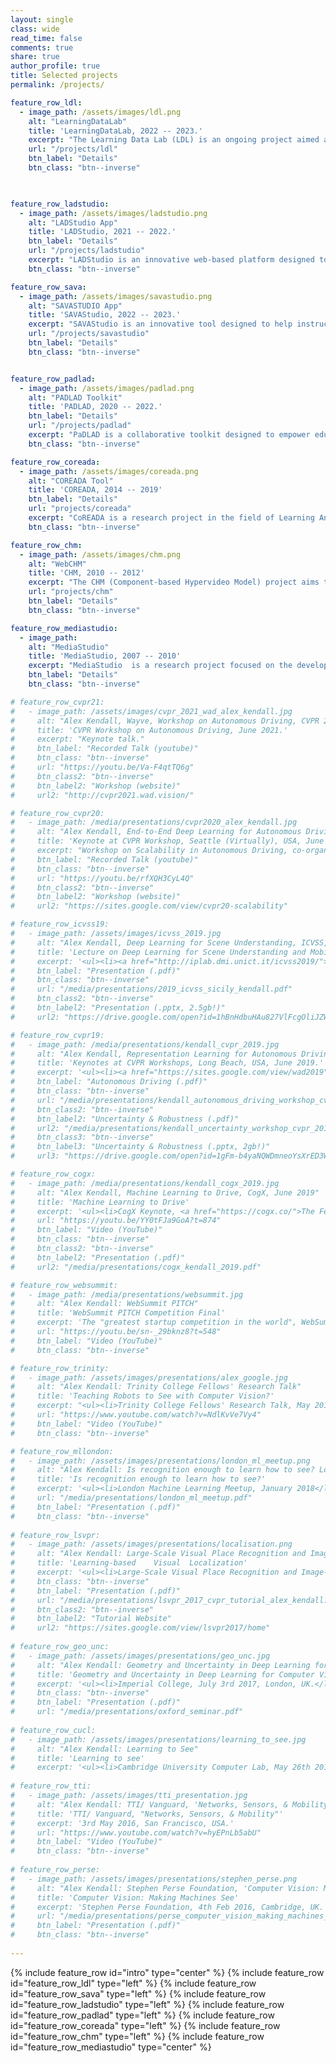 ```yaml
---
layout: single
class: wide
read_time: false
comments: true
share: true
author_profile: true
title: Selected projects
permalink: /projects/

feature_row_ldl:
  - image_path: /assets/images/ldl.png
    alt: "LearningDataLab"
    title: 'LearningDataLab, 2022 -- 2023.'
    excerpt: "The Learning Data Lab (LDL) is an ongoing project aimed at leveraging learning analytics to enhance the quality of educational experiences. The LDL team works to build a comprehensive infrastructure for collecting, processing, and analyzing data from multiple sources, such as MOOC platforms and institutional learning management systems. "
    url: "/projects/ldl"
    btn_label: "Details"
    btn_class: "btn--inverse"
    


feature_row_ladstudio:
  - image_path: /assets/images/ladstudio.png
    alt: "LADStudio App"
    title: 'LADStudio, 2021 -- 2022.'
    btn_label: "Details"
    url: "/projects/ladstudio"
    excerpt: "LADStudio is an innovative web-based platform designed to facilitate the creation and management of decision-oriented learning dashboards. "
    btn_class: "btn--inverse"

feature_row_sava:
  - image_path: /assets/images/savastudio.png
    alt: "SAVASTUDIO App"
    title: 'SAVAStudio, 2022 -- 2023.'
    excerpt: "SAVAStudio is an innovative tool designed to help instructors better manage their classes and facilitate student engagement in real-time. "
    url: "/projects/savastudio"
    btn_label: "Details"
    btn_class: "btn--inverse"


feature_row_padlad:
  - image_path: /assets/images/padlad.png
    alt: "PADLAD Toolkit"
    title: 'PADLAD, 2020 -- 2022.'
    btn_label: "Details"
    url: "/projects/padlad"
    excerpt: "PaDLAD is a collaborative toolkit designed to empower educational practitioners in the co-creation of learning data dashboards. "
    btn_class: "btn--inverse"

feature_row_coreada:
  - image_path: /assets/images/coreada.png
    alt: "COREADA Tool"
    title: 'COREADA, 2014 -- 2019'
    btn_label: "Details"
    url: "projects/coreada"
    excerpt: "CoREADA is a research project in the field of Learning Analytics that focuses on analyzing learners' content consumption traces."
    btn_class: "btn--inverse"

feature_row_chm:
  - image_path: /assets/images/chm.png
    alt: "WebCHM"
    title: 'CHM, 2010 -- 2012'
    excerpt: "The CHM (Component-based Hypervideo Model) project aims to revolutionize the way we interact with multimedia documents through hypervideo, a video-centric hypermedia that allows for immersive audiovisual experiences. "
    url: "projects/chm"
    btn_label: "Details"
    btn_class: "btn--inverse"

feature_row_mediastudio:
  - image_path: 
    alt: "MediaStudio"
    title: 'MediaStudio, 2007 -- 2010'
    excerpt: "MediaStudio  is a research project focused on the development of advanced multimedia systems and tools for the production and delivery of rich, interactive, and adaptable content. The project aims to propose innovative models and approaches that can enhance the user experience and engagement with multimedia content. By leveraging cutting-edge technologies and design methodologies, MediaStudio 1&2 aims to provide solutions that can be applied to a broad range of domains such as education, entertainment, and advertising. Ultimately, the goal of the project is to create novel multimedia experiences that can facilitate knowledge transfer, enhance learning outcomes, and improve audience engagement."
    btn_label: "Details"
    btn_class: "btn--inverse"

# feature_row_cvpr21:
#   - image_path: /assets/images/cvpr_2021_wad_alex_kendall.jpg
#     alt: "Alex Kendall, Wayve, Workshop on Autonomous Driving, CVPR 2021"
#     title: 'CVPR Workshop on Autonomous Driving, June 2021.'
#     excerpt: "Keynote talk."
#     btn_label: "Recorded Talk (youtube)"
#     btn_class: "btn--inverse"
#     url: "https://youtu.be/Va-F4qtTQ6g"
#     btn_class2: "btn--inverse"
#     btn_label2: "Workshop (website)"
#     url2: "http://cvpr2021.wad.vision/"

# feature_row_cvpr20:
#   - image_path: /media/presentations/cvpr2020_alex_kendall.jpg
#     alt: "Alex Kendall, End-to-End Deep Learning for Autonomous Driving, CVPR 2020"
#     title: 'Keynote at CVPR Workshop, Seattle (Virtually), USA, June 2020.'
#     excerpt: "Workshop on Scalability in Autonomous Driving, co-organised by Waymo and Oxford's VGG."
#     btn_label: "Recorded Talk (youtube)"
#     btn_class: "btn--inverse"
#     url: "https://youtu.be/rfXQH3CyL4Q"
#     btn_class2: "btn--inverse"
#     btn_label2: "Workshop (website)"
#     url2: "https://sites.google.com/view/cvpr20-scalability"

# feature_row_icvss19:
#   - image_path: /assets/images/icvss_2019.jpg
#     alt: "Alex Kendall, Deep Learning for Scene Understanding, ICVSS, Sicily, 2019"
#     title: 'Lecture on Deep Learning for Scene Understanding and Mobile Robotics'
#     excerpt: '<ul><li><a href="http://iplab.dmi.unict.it/icvss2019/">The International Computer Vision Summer School</a>, Sicily, July 2019</li></ul>'
#     btn_label: "Presentation (.pdf)"
#     btn_class: "btn--inverse"
#     url: "/media/presentations/2019_icvss_sicily_kendall.pdf"
#     btn_class2: "btn--inverse"
#     btn_label2: "Presentation (.pptx, 2.5gb!)"
#     url2: "https://drive.google.com/open?id=1hBnHdbuHAu827VlFcgOliJZWeItRUlLc"

# feature_row_cvpr19:
#   - image_path: /media/presentations/kendall_cvpr_2019.jpg
#     alt: "Alex Kendall, Representation Learning for Autonomous Driving, CVPR 2019"
#     title: 'Keynotes at CVPR Workshops, Long Beach, USA, June 2019.'
#     excerpt: '<ul><li><a href="https://sites.google.com/view/wad2019">Workshop on Autonomous Driving</a></li><li><a href="https://sites.google.com/view/saiad-wscvpr19">Safe Artificial Intelligence for Autonomous Driving</a></li><li><a href="https://sites.google.com/view/uncertainty2019">Uncertainty and Robustness in Deep Visual Learning</a></li></ul>'    
#     btn_label: "Autonomous Driving (.pdf)"
#     btn_class: "btn--inverse"
#     url: "/media/presentations/kendall_autonomous_driving_workshop_cvpr_2019.pdf"
#     btn_class2: "btn--inverse"
#     btn_label2: "Uncertainty & Robustness (.pdf)"
#     url2: "/media/presentations/kendall_uncertainty_workshop_cvpr_2019.pdf"
#     btn_class3: "btn--inverse"
#     btn_label3: "Uncertainty & Robustness (.pptx, 2gb!)"
#     url3: "https://drive.google.com/open?id=1gFm-b4yaNQWDmneoYsXrED3Wu4o9kG9k"

# feature_row_cogx:
#   - image_path: /media/presentations/kendall_cogx_2019.jpg
#     alt: "Alex Kendall, Machine Learning to Drive, CogX, June 2019"
#     title: 'Machine Learning to Drive'
#     excerpt: '<ul><li>CogX Keynote, <a href="https://cogx.co/">The Festival of AI and Emerging Technology</a>, London, June 2019</li></ul>'
#     url: "https://youtu.be/YY0tFJa9GoA?t=874"
#     btn_label: "Video (YouTube)"
#     btn_class: "btn--inverse"
#     btn_class2: "btn--inverse"
#     btn_label2: "Presentation (.pdf)"
#     url2: "/media/presentations/cogx_kendall_2019.pdf"

# feature_row_websummit:
#   - image_path: /media/presentations/websummit.jpg
#     alt: "Alex Kendall: WebSummit PITCH"
#     title: 'WebSummit PITCH Competition Final'
#     excerpt: 'The "greatest startup competition in the world", WebSummit PITCH Final, Lisbon, Portugal, November 2018'
#     url: "https://youtu.be/sn-_29bknz8?t=548"
#     btn_label: "Video (YouTube)"
#     btn_class: "btn--inverse"

# feature_row_trinity:
#   - image_path: /assets/images/presentations/alex_google.jpg
#     alt: "Alex Kendall: Trinity College Fellows' Research Talk"
#     title: 'Teaching Robots to See with Computer Vision?'
#     excerpt: "<ul><li>Trinity College Fellows' Research Talk, May 2018</li></ul>"
#     url: "https://www.youtube.com/watch?v=NdlKvVe7Vy4"
#     btn_label: "Video (YouTube)"
#     btn_class: "btn--inverse"

# feature_row_mllondon:
#   - image_path: /assets/images/presentations/london_ml_meetup.png
#     alt: "Alex Kendall: Is recognition enough to learn how to see? London Machine Learning Meetup"
#     title: 'Is recognition enough to learn how to see?'
#     excerpt: '<ul><li>London Machine Learning Meetup, January 2018</li></ul>'
#     url: "/media/presentations/london_ml_meetup.pdf"
#     btn_label: "Presentation (.pdf)"
#     btn_class: "btn--inverse"
    
# feature_row_lsvpr:
#   - image_path: /assets/images/presentations/localisation.png
#     alt: "Alex Kendall: Large-Scale Visual Place Recognition and Image-Based Localization, CVPR Tutorial"
#     title: 'Learning-based	Visual	Localization'
#     excerpt: '<ul><li>Large-Scale Visual Place Recognition and Image-Based Localization, CVPR Tutorial, Hawaii, 2017</li></ul>'
#     btn_class: "btn--inverse"
#     btn_label: "Presentation (.pdf)"
#     url: "/media/presentations/lsvpr_2017_cvpr_tutorial_alex_kendall.pdf"
#     btn_class2: "btn--inverse"
#     btn_label2: "Tutorial Website"
#     url2: "https://sites.google.com/view/lsvpr2017/home"
    
# feature_row_geo_unc:
#   - image_path: /assets/images/presentations/geo_unc.jpg
#     alt: "Alex Kendall: Geometry and Uncertainty in Deep Learning for Computer Vision"
#     title: 'Geometry and Uncertainty in Deep Learning for Computer Vision'
#     excerpt: '<ul><li>Imperial College, July 3rd 2017, London, UK.</li><li>Oxford University, March 20th 2017, Oxford, UK.</li><li>Bristol University, March 21st 2017, Bristol, UK.</li></ul>'
#     btn_class: "btn--inverse"
#     btn_label: "Presentation (.pdf)"
#     url: "/media/presentations/oxford_seminar.pdf"
    
# feature_row_cucl:
#   - image_path: /assets/images/presentations/learning_to_see.jpg
#     alt: "Alex Kendall: Learning to See"
#     title: 'Learning to see'
#     excerpt: '<ul><li>Cambridge University Computer Lab, May 26th 2016, Cambridge, UK.</li><li>Google [X], 2nd May 2016, Mountain View, USA.</li><li>British Machine Vision Association, "Computer Vision for Automotive Applications – The Road Ahead", April 13th 2016, London, UK.</li></ul>'
  
# feature_row_tti:
#   - image_path: /assets/images/tti_presentation.jpg
#     alt: "Alex Kendall: TTI/ Vanguard, 'Networks, Sensors, & Mobility'"
#     title: 'TTI/ Vanguard, "Networks, Sensors, & Mobility"'
#     excerpt: '3rd May 2016, San Francisco, USA.'
#     url: "https://www.youtube.com/watch?v=hyEPnLb5abU"
#     btn_label: "Video (YouTube)"
#     btn_class: "btn--inverse"
    
# feature_row_perse:
#   - image_path: /assets/images/presentations/stephen_perse.png
#     alt: "Alex Kendall: Stephen Perse Foundation, 'Computer Vision: Making Machines See'"
#     title: 'Computer Vision: Making Machines See'
#     excerpt: 'Stephen Perse Foundation, 4th Feb 2016, Cambridge, UK.'
#     url: "/media/presentations/perse_computer_vision_making_machines_see.pdf"
#     btn_label: "Presentation (.pdf)"
#     btn_class: "btn--inverse"
    
---
```

{% include feature_row id="intro" type="center" %}
{% include feature_row id="feature_row_ldl" type="left" %}
{% include feature_row id="feature_row_sava" type="left" %}
{% include feature_row id="feature_row_ladstudio" type="left" %}
{% include feature_row id="feature_row_padlad" type="left" %}
{% include feature_row id="feature_row_coreada" type="left" %}
{% include feature_row id="feature_row_chm" type="left" %}
{% include feature_row id="feature_row_mediastudio" type="center" %}


